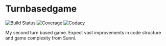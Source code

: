 # Turnbasedgame

![Build Status][appveyor-image]
[![Coverage][coverage-image]][coverage-url]
[![Codacy][codacy-image]][codacy-url]

My second turn based game. Expect vast improvements in code structure and game complexity from Sunni.

[appveyor-image]: https://ci.appveyor.com/api/projects/status/27l29g62ff4mbk0v/branch/master?svg=true
[coverage-image]: https://api.codacy.com/project/badge/Coverage/a11e6778befb461a91df91b953e6f115
[coverage-url]: https://www.codacy.com/app/AndyDeany/turnbasedgame?utm_source=github.com&utm_medium=referral&utm_content=AndyDeany/turnbasedgame&utm_campaign=Badge_Coverage
[codacy-image]: https://api.codacy.com/project/badge/Grade/a11e6778befb461a91df91b953e6f115
[codacy-url]: https://www.codacy.com/app/AndyDeany/turnbasedgame?utm_source=github.com&amp;utm_medium=referral&amp;utm_content=AndyDeany/turnbasedgame&amp;utm_campaign=Badge_Grade
